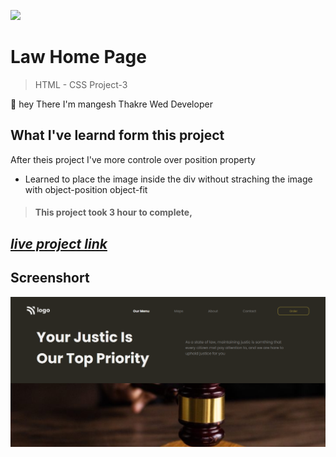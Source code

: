 ![](https://img.shields.io/badge/Live%20Project%203-Hosting%20Landing%20Page-brightgreen)

# Law Home Page 
> HTML - CSS Project-3 

🙌 hey There I'm mangesh Thakre Wed Developer 
##  What I've learnd form this project 
 
  After theis project I've more controle over position property  
 - Learned to place the image inside the div without straching the image with object-position object-fit
> #### This project took 3 hour to complete, 

 ##  _[live project link](https://full-stack-js-html-css-project-2.netlify.app "HTML-CSS_Project-2" )_

## Screenshort
![alt text](https://github.com/MangeshThakre/HTML-CSS-Project-3/blob/master/project-3.png?raw=true)
